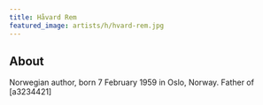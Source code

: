 ```yaml
---
title: Håvard Rem
featured_image: artists/h/hvard-rem.jpg
---
```

## About

Norwegian author, born 7 February 1959 in Oslo, Norway.
Father of [a3234421]
